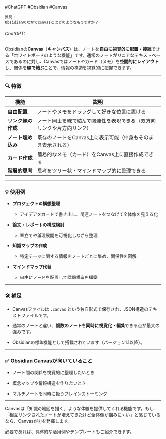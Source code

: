#ChatGPT #Obsidian #Canvas

```
質問：
Obsidianのなかでcanvasとはどのようなものですか？
```

###### ChatGPT:

Obsidianの**Canvas**（**キャンバス**）は、ノートを**自由に視覚的に配置・接続**できる「ホワイトボードのような機能」です。通常のノートがリニアなテキストベースであるのに対し、Canvasではノートやカード（メモ）を**空間的にレイアウト**し、関係を**線で結ぶ**ことで、情報の構造を視覚的に把握できます。

---

### 🔍 特徴

|機能|説明|
|---|---|
|**自由配置**|ノートやメモをドラッグして好きな位置に置ける|
|**リンク線の作成**|ノート同士を線で結んで関連性を表現できる（双方向リンクや片方向リンク）|
|**ノート埋め込み**|既存のノートをCanvas上に表示可能（中身もそのまま表示される）|
|**カード作成**|簡易的なメモ（カード）をCanvas上に直接作成できる|
|**階層的思考**|思考をツリー状・マインドマップ的に整理できる|

---

### 💡 使用例

- **プロジェクトの構想整理**
    
    - アイデアをカードで書き出し、関連ノートをつなげて全体像を見える化
        
- **論文・レポートの構成検討**
    
    - 章立てや論理展開を可視化しながら整理
        
- **知識マップの作成**
    
    - 特定テーマに関する情報をノートごとに集め、関係性を図解
        
- **マインドマップ代替**
    
    - 自由にノードを配置して階層構造を構築
        

---

### 🛠 補足

- Canvasファイルは `.canvas` という独自形式で保存され、JSON構造のテキストファイルです。
    
- 通常のノートと違い、**複数のノートを同時に視覚化・編集**できる点が最大の強みです。
    
- Obsidianの標準機能として搭載されています（バージョン1.1以降）。
    

---

### ✅ Obsidian Canvasが向いていること

- ノート間の関係を視覚的に整理したいとき
    
- 概念マップや情報構造を作りたいとき
    
- マルチノートを同時に扱うブレインストーミング
    

---

Canvasは「知識の地図を描く」ような体験を提供してくれる機能です。もし「相互リンクされたノートが増えてきたけど全体像が掴みにくい」と感じているなら、Canvasが力を発揮します。

必要であれば、具体的な活用例やテンプレートもご紹介できます。
